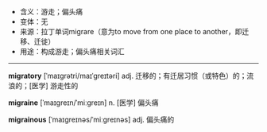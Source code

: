 - <span class="definition">含义：游走；偏头痛</span>
- <span class="definition">变体：无</span>
- <span class="definition">来源：拉丁单词migrare（意为to move from one place to another，即迁移、迁徙）</span>
- <span class="definition">用途：构成游走；偏头痛相关词汇</span>

---

<span class="vocabulary">**migratory**</span> [ˈmaɪɡrətri/maɪˈɡreɪtəri] adj. 迁移的；有迁居习惯（或特色）的；流浪的；[医学] 游走性的

<span class="vocabulary">**migraine**</span> [ˈmaɪɡreɪn/ˈmiːɡreɪn] n. [医学] 偏头痛 

<span class="vocabulary">**migrainous**</span> [ˈmaɪɡreɪnәs/ˈmiːɡreɪnәs] adj. 偏头痛的

